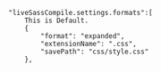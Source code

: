     "liveSassCompile.settings.formats":[
        This is Default.
        {
            "format": "expanded",
            "extensionName": ".css",
            "savePath": "css/style.css"
        },
